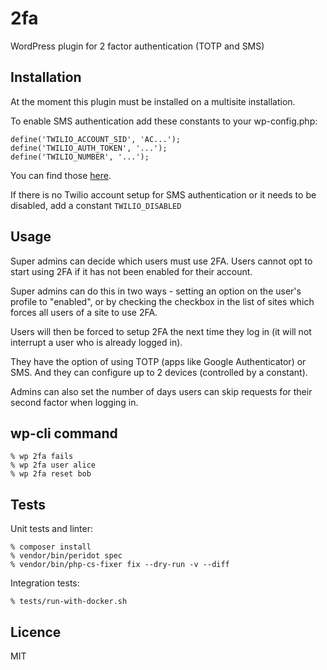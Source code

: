 # 2fa

WordPress plugin for 2 factor authentication (TOTP and SMS)

## Installation

At the moment this plugin must be installed on a multisite installation.

To enable SMS authentication add these constants to your wp-config.php:

    define('TWILIO_ACCOUNT_SID', 'AC...');
    define('TWILIO_AUTH_TOKEN', '...');
    define('TWILIO_NUMBER', '...');

You can find those [here](https://www.twilio.com/user/account/voice-sms-mms/getting-started).

If there is no Twilio account setup for SMS authentication or it needs to be disabled, add a constant `TWILIO_DISABLED`

## Usage

Super admins can decide which users must use 2FA. Users cannot opt to start using 2FA if it has not been enabled for their account.

Super admins can do this in two ways - setting an option on the user's profile to "enabled", or by checking the checkbox in the list of sites which forces all users of a site to use 2FA.

Users will then be forced to setup 2FA the next time they log in (it will not interrupt a user who is already logged in).

They have the option of using TOTP (apps like Google Authenticator) or SMS. And they can configure up to 2 devices (controlled by a constant).

Admins can also set the number of days users can skip requests for their second factor when logging in.

## wp-cli command

```
% wp 2fa fails
% wp 2fa user alice
% wp 2fa reset bob
```

## Tests

Unit tests and linter:

```
% composer install
% vendor/bin/peridot spec
% vendor/bin/php-cs-fixer fix --dry-run -v --diff
```

Integration tests:

```
% tests/run-with-docker.sh
```

## Licence

MIT
